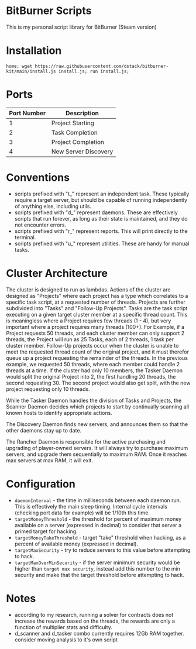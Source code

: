 # BitBurner Scripts

This is my personal script library for BitBurner (Steam version)

# Installation
```
home; wget https://raw.githubusercontent.com/dstack/bitburner-kit/main/install.js install.js; run install.js;
```

# Ports

| Port Number | Description          |
| ----------- | -----------          |
| 1           | Project Starting     |
| 2           | Task Completion      |
| 3           | Project Completion   |
| 4           | New Server Discovery |

# Conventions
- scripts prefixed with "t_" represent an independent task.  These typically require a target server, but should be capable of running independently of anything else, including utils.
- scripts prefixed with "d_" represent daemons.  These are effectively scripts that run forever, as long as their state is maintained, and they do not encounter errors.
- scripts prefixed with "r_" represent reports.  This will print directly to the terminal.
- scripts prefixed with "u_" represent utilities.  These are handy for manual tasks.

# Cluster Architecture
The cluster is designed to run as lambdas.  Actions of the cluster are designed as "Projects" where each project has a type which correlates to a specific task script, at a requested number of threads.  Projects are further subdivided into "Tasks" and "Follow-Up Projects".  Tasks are the task script executing on a given target cluster member at a specific thread count.  This is meaningless where a Project requires few threads (1 - 4), but very important where a project requires many threads (100+).  For Example, if a Project requests 50 threads, and each cluster member can only support 2 threads, the Project will run as 25 Tasks, each of 2 threads, 1 task per cluster member.  Follow-Up projects occur when the cluster is unable to meet the requested thread count of the original project, and it must therefor queue up a project requesting the remainder of the threads.  In the previous example, we requested 50 threads, where each member could handle 2 threads at a time.  If the cluster had only 10 members, the Tasker Daemon would split the original Project into 2, the first handling 20 threads, the second requesting 30.  The second project would also get split, with the new project requesting only 10 threads.

While the Tasker Daemon handles the division of Tasks and Projects, the Scanner Daemon decides which projects to start by continually scanning all known hosts to identify appropriate actions.

The Discovery Daemon finds new servers, and announces them so that the other daemons stay up to date.

The Rancher Daemon is responsible for the active purchasing and upgrading of player-owned servers.  It will always try to purchase maximum servers, and upgrade them sequentially to maximum RAM.  Once it reaches max servers at max RAM, it will exit.

# Configuration
- `daemonInterval` - the time in milliseconds between each daemon run.  This is effectively the main sleep timing.  Internal cycle intervals (checking port data for example) will be 1/10th this time.
- `targetMoneyThreshold` - the threshold for percent of maximum money available on a server (expressed in decimal) to consider that server a primed target for hacking.
- `targetMoneyTakeThreshold` - target "take" threshold when hacking, as a percent of available money (expressed in decimal).
- `targetMaxSecurity` - try to reduce servers to this value before attempting to hack.
- `targetMaxOverMinSecurity` - if the server minimum security would be higher than `target max security`, instead add this number to the min security and make that the target threshold before attempting to hack.

# Notes

- according to my research, running a solver for contracts does not increase the rewards based on the threads, the rewards are only a function of multiplier stats and difficulty.
- d_scanner and d_tasker combo currently requires 12Gb RAM together.  consider moving analysis to it's own script
